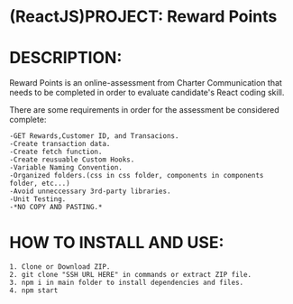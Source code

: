 # (ReactJS)PROJECT: Reward Points 

# DESCRIPTION: 

Reward Points is an online-assessment from Charter Communication that needs to be completed in order to evaluate candidate's React coding skill. 

There are some requirements in order for the assessment be considered complete:
    
    -GET Rewards,Customer ID, and Transacions.
    -Create transaction data.
    -Create fetch function.
    -Create reusuable Custom Hooks.
    -Variable Naming Convention.
    -Organized folders.(css in css folder, components in components folder, etc...)
    -Avoid unneccessary 3rd-party libraries.
    -Unit Testing.
    -*NO COPY AND PASTING.*

# HOW TO INSTALL AND USE:

    1. Clone or Download ZIP.
    2. git clone "SSH URL HERE" in commands or extract ZIP file.
    3. npm i in main folder to install dependencies and files.
    4. npm start 